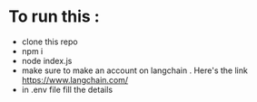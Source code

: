 # To run this :
  - clone this repo
  - npm i
  - node index.js
  - make sure to make an account on langchain . Here's the link https://www.langchain.com/
  - in .env file fill the details 
